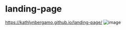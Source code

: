# landing-page
https://kathlynbergamo.github.io/landing-page/
![image](https://github.com/kathlynbergamo/landing-page/assets/114539651/f83bb519-8a98-43b3-bdf4-c9e61f1c0e49)
